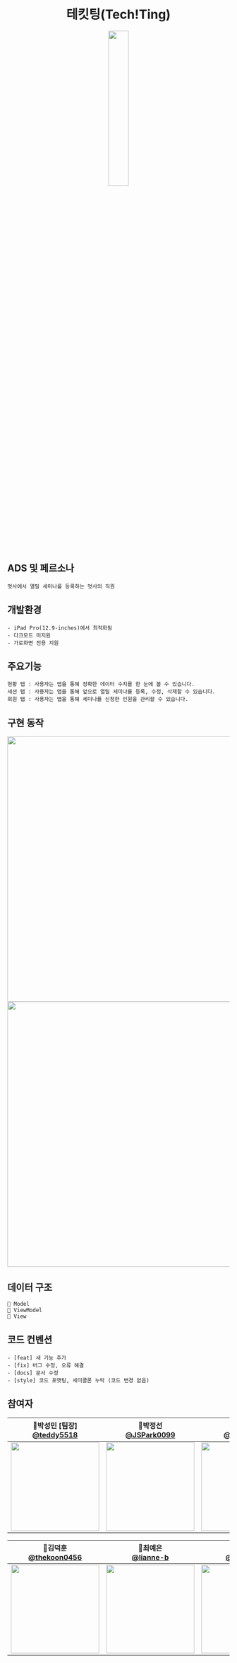 <h1 align="middle">테킷팅(Tech!Ting)</h1>
 <p align="middle"><img src="https://user-images.githubusercontent.com/114331071/209800942-616496f5-b675-4a98-8fd2-4df86958fd5e.png" width=30%></p>


## ADS 및 페르소나
```
멋사에서 열릴 세미나를 등록하는 멋사의 직원
```

## 개발환경
```
- iPad Pro(12.9-inches)에서 최적화됨
- 다크모드 미지원
- 가로화면 전용 지원
```

## 주요기능
```
현황 탭 : 사용자는 앱을 통해 정확한 데이터 수치를 한 눈에 볼 수 있습니다.
세션 탭 : 사용자는 앱을 통해 앞으로 열릴 세미나를 등록, 수정, 삭제할 수 있습니다.
회원 탭 : 사용자는 앱을 통해 세미나를 신청한 인원을 관리할 수 있습니다.
```

## 구현 동작
<img src="https://user-images.githubusercontent.com/114602459/210508389-c682634b-88be-495f-afc1-ea2bf3f890b2.png" width="600">
<img src="https://user-images.githubusercontent.com/114602459/210509207-63cbbd8b-18b7-4985-9c1e-a3542aeab6ad.mov" width="600">

## 데이터 구조 
```
📂 Model
📂 ViewModel
📂 View
```

## 코드 컨벤션

```
- [feat] 새 기능 추가
- [fix] 버그 수정, 오류 해결
- [docs] 문서 수정
- [style] 코드 포맷팅, 세미콜론 누락 (코드 변경 없음)
```


## 참여자
| 📎박성민 [팀장]<br/>[@teddy5518](https://github.com/teddy5518)<br/> | 📎박정선<br/> [@JSPark0099](https://github.com/JSPark0099)<br/> | 📎황예리<br/>[@hwangyeri](https://github.com/hwangyeri)<br/> | 📎류창휘<br/> [@ryuchanghwi](https://github.com/ryuchanghwi)<br/> |
| :----------------------------------------------------------: | :---------------------------------------------: | :-------------------------------------------------: |:----------------------------------------------------------: |
|<img src="https://avatars.githubusercontent.com/u/108975398?v=4" width=200> | <img src="https://avatars.githubusercontent.com/u/91583287?v=4" width=200>  | <img src="https://avatars.githubusercontent.com/u/114602459?v=4" width=200> | <img src="https://avatars.githubusercontent.com/u/78063938?v=4" width=200> |

| 📎김덕훈<br/> [@thekoon0456](https://github.com/thekoon0456)<br/> |  📎최예은<br/> [@lianne-b](https://github.com/lianne-b)<br/> | 📎임재혁<br/> [@onthelots](https://github.com/onthelots)<br/> | 📎조현호<br/> [@HHCHO0220](https://github.com/HHCHO0220)<br/> |
| :---------------------------------------------: | :-------------------------------------------------: | :----------------------------------------------------------: | :---------------------------------------------: |
| <img src="https://avatars.githubusercontent.com/u/106993057?v=4" width=200>  | <img src="https://avatars.githubusercontent.com/u/89244357?v=4" width=200> | <img src="https://avatars.githubusercontent.com/u/107039500?v=4" width=200> | <img src="https://avatars.githubusercontent.com/u/109830398?v=4" width=200> |

